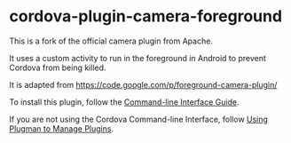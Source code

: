 cordova-plugin-camera-foreground
==========================

This is a fork of the official camera plugin from Apache.

It uses a custom activity to run in the foreground in Android to prevent Cordova from being killed.

It is adapted from https://code.google.com/p/foreground-camera-plugin/

To install this plugin, follow the [Command-line Interface Guide](http://cordova.apache.org/docs/en/edge/guide_cli_index.md.html#The%20Command-line%20Interface).

If you are not using the Cordova Command-line Interface, follow [Using Plugman to Manage Plugins](http://cordova.apache.org/docs/en/edge/guide_plugin_ref_plugman.md.html).
